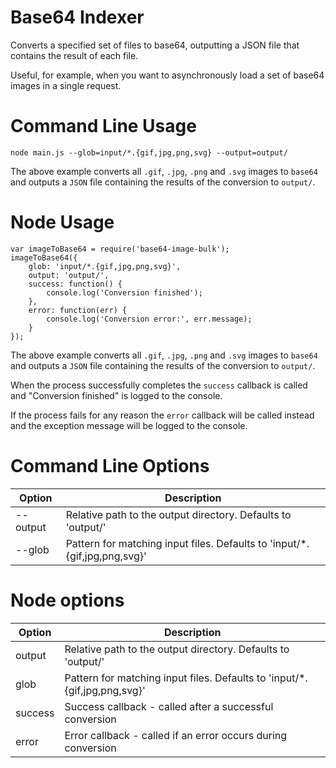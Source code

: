 # Base64 Indexer

Converts a specified set of files to base64, outputting a JSON file that contains the result of each file.

Useful, for example, when you want to asynchronously load a set of base64 images in a single request.

# Command Line Usage

    node main.js --glob=input/*.{gif,jpg,png,svg} --output=output/

The above example converts all `.gif`, `.jpg`, `.png` and `.svg` images to `base64` and outputs a `JSON` file containing the results of the conversion to `output/`.

# Node Usage

    var imageToBase64 = require('base64-image-bulk');
    imageToBase64({
	    glob: 'input/*.{gif,jpg,png,svg}',
	    output: 'output/',
	    success: function() {
	        console.log('Conversion finished');
	    },
	    error: function(err) {
	        console.log('Conversion error:', err.message);
	    }
    });

The above example converts all `.gif`, `.jpg`, `.png` and `.svg` images to `base64` and outputs a `JSON` file containing the results of the conversion to `output/`.

When the process successfully completes the `success` callback is called and "Conversion finished" is logged to the console.

If the process fails for any reason the `error` callback will be called instead and the exception message will be logged to the console.

# Command Line Options

| Option   | Description |
|----------|-------------|
| --output | Relative path to the output directory.  Defaults to 'output/' |
| --glob   | Pattern for matching input files.  Defaults to 'input/*.{gif,jpg,png,svg}' |

# Node options

| Option  | Description |
|---------|-------------|
| output  | Relative path to the output directory.  Defaults to 'output/' |
| glob    | Pattern for matching input files.  Defaults to 'input/*.{gif,jpg,png,svg}' |
| success | Success callback - called after a successful conversion |
| error   | Error callback - called if an error occurs during conversion
